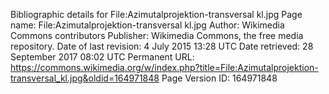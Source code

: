 Bibliographic details for File:Azimutalprojektion-transversal kl.jpg
Page name: File:Azimutalprojektion-transversal kl.jpg
Author: Wikimedia Commons contributors
Publisher: Wikimedia Commons, the free media repository.
Date of last revision: 4 July 2015 13:28 UTC
Date retrieved:
28 September 2017 08:02 UTC
Permanent URL: https://commons.wikimedia.org/w/index.php?title=File:Azimutalprojektion-transversal_kl.jpg&oldid=164971848
Page Version ID: 164971848
